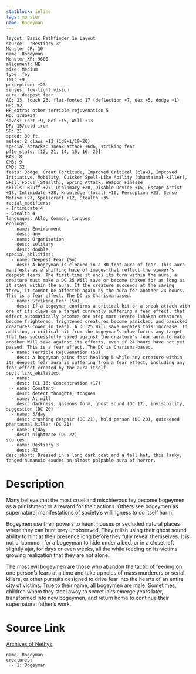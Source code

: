 ```yaml
---
statblock: inline
tags: monster
name: Bogeyman
---
```

```statblock
layout: Basic Pathfinder 1e Layout
source:  "Bestiary 3"
Monster_CR: 10
name: Bogeyman
Monster_XP: 9600
alignment: NE
size: Medium
type: fey
INI: +9
perception: +23
senses: low-light vision
aura: deepest fear
AC: 23, touch 23, flat-footed 17 (deflection +7, dex +5, dodge +1)
HP: 93
HP_extra: other terrible rejuvenation 5
HD: 17d6+34
saves: Fort +9, Ref +15, Will +13
DR: 15/cold iron
SR: 21
speed: 30 ft.
melee: 2 claws +13 (1d8+1/19-20)
special_attacks: sneak attack +6d6, striking fear
pf1e_stats: [12, 21, 14, 15, 16, 25]
BAB: 8
CMB: 9
CMD: 32
feats: Dodge, Great Fortitude, Improved Critical (claw), Improved Initiative, Mobility, Quicken Spell-Like Ability (phantasmal killer), Skill Focus (Stealth), Spring Attack, Weapon Finesse
skills: Bluff +27, Diplomacy +20, Disable Device +15, Escape Artist +18, Intimidate +28, Knowledge (local) +16, Perception +23, Sense Motive +23, Spellcraft +12, Stealth +35
racial_modifiers:
- Intimidate 4
- Stealth 4
languages: Aklo, Common, tongues
ecology:
  - name: Environment
    desc: any
  - name: Organisation
    desc: solitary
    desc: double
special_abilities:
  - name: Deepest Fear (Su)
    desc: A bogeyman is cloaked in a 30-foot aura of fear. This aura manifests as a shifting haze of images that reflect the viewer’s deepest fears. The first time it ends its turn within the aura, a creature must make a DC 25 Will save or become shaken for as long as it stays within the aura. If the creature succeeds at the saving throw, it cannot be affected again by the aura for another 24 hours. This is a fear effect. The DC is Charisma-based.
  - name: Striking Fear (Su)
    desc: If a bogeyman confirms a critical hit or a sneak attack with one of its claws on a target currently suffering a fear effect, that effect automatically becomes one step more severe (shaken creatures become frightened, frightened creatures become panicked, and panicked creatures cower in fear). A DC 25 Will save negates this increase. In addition, a critical hit from the bogeyman’s claw forces any target that has successfully saved against the creature’s fear aura to make another Will save against its effects, even if 24 hours have not yet passed. This is a fear effect. The DC is Charisma-based.
  - name: Terrible Rejuvenation (Su)
    desc: A bogeyman gains fast healing 5 while any creature within its deepest fear aura is suffering from a fear effect, including any fear effect created by the aura itself.
spell-like_abilities:
  - name:
    desc: (CL 16; Concentration +17)
  - name: Constant
    desc: detect thoughts, tongues
  - name: At will
    desc: darkness, gaseous form, ghost sound (DC 17), invisibility, suggestion (DC 20)
  - name: 3/day
    desc: crushing despair (DC 21), hold person (DC 20), quickened phantasmal killer (DC 21)
  - name: 1/day
    desc: nightmare (DC 22)
sources:
  - name: Bestiary 3
    desc: 42
desc_short: Dressed in a long dark coat and a tall hat, this lanky, fanged humanoid exudes an almost palpable aura of horror.
```
# Description
Many believe that the most cruel and mischievous fey become bogeymen as a punishment or a reward for their actions. Others see bogeymen as supernatural manifestations of society’s willingness to do itself harm.

Bogeymen use their powers to haunt houses or secluded natural places where they can hunt prey unobserved. They relish using their ghost sound ability to hint at their presence long before they fully reveal themselves. It is not uncommon for a bogeyman to hide under a bed, or in a closet left slightly ajar, for days or even weeks, all the while feeding on its victims’ growing realization that they are not alone.

The most evil bogeymen are those who abandon the tactic of feeding on one person’s fears at a time and take up roles of mass murderers or serial killers, or other pursuits designed to drive fear into the hearts of an entire city of victims. True to their name, all bogeymen are male. Sometimes, children whom they steal away to secret lairs emerge years later, transformed into new bogeymen, and return home to continue their supernatural father’s work.
# Source Link
[Archives of Nethys](https://aonprd.com/MonsterDisplay.aspx?ItemName=Bogeyman)
```encounter-table
name: Bogeyman
creatures:
  - 1: Bogeyman
```
